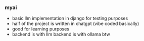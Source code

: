### myai 
- basic llm implementation in django for testing purposes
- half of the project is written in chatgpt (vibe coded basically)
- good for learning purposes 
- backend is with llm backend is with ollama btw
